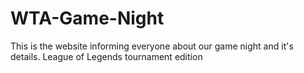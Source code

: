 WTA-Game-Night
==============

This is the website informing everyone about our game night and it's details. League of Legends tournament edition
